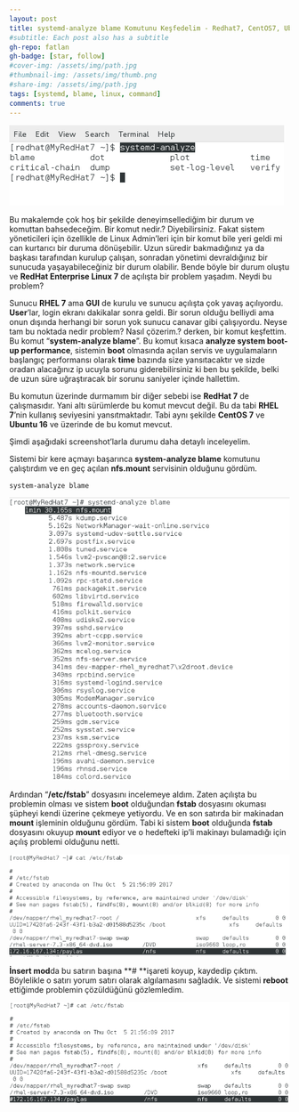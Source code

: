 ```yaml
---
layout: post
title: systemd-analyze blame Komutunu Keşfedelim - Redhat7, CentOS7, Ubuntu16
#subtitle: Each post also has a subtitle
gh-repo: fatlan
gh-badge: [star, follow]
#cover-img: /assets/img/path.jpg
#thumbnail-img: /assets/img/thumb.png
#share-img: /assets/img/path.jpg
tags: [systemd, blame, linux, command]
comments: true
---
```

![Crepe](assets/img/syst-analyz-blame/sys-anl-blame01.png)

Bu makalemde çok hoş bir şekilde deneyimsellediğim bir durum ve komuttan bahsedeceğim. Bir komut nedir.? Diyebilirsiniz. Fakat sistem yöneticileri için özellikle de Linux Admin’leri için bir komut bile yeri geldi mi can kurtarıcı bir duruma dönüşebilir. Uzun süredir bakmadığınız ya da başkası tarafından kurulup çalışan, sonradan yönetimi devraldığınız bir sunucuda yaşayabileceğiniz bir durum olabilir. Bende böyle bir durum oluştu ve **RedHat Enterprise Linux 7** de açılışta bir problem yaşadım. Neydi bu problem?

Sunucu **RHEL 7** ama **GUI** de kurulu ve sunucu açılışta çok yavaş açılıyordu. **User**’lar, login ekranı dakikalar sonra geldi. Bir sorun olduğu belliydi ama onun dışında herhangi bir sorun yok sunucu canavar gibi çalışıyordu. Neyse tam bu noktada nedir problem? Nasıl çözerim.? derken, bir komut keşfettim. Bu komut “**system-analyze blame**”. Bu komut kısaca **analyze system boot-up performance**, sistemin **boot** olmasında açılan servis ve uygulamaların başlangıç performansı olarak **time** bazında size yansıtacaktır ve sizde oradan alacağınız ip ucuyla sorunu giderebilirsiniz ki ben bu şekilde, belki de uzun süre uğraştıracak bir sorunu saniyeler içinde hallettim.

Bu komutun üzerinde durmamım bir diğer sebebi ise **RedHat 7** de çalışmasıdır. Yani altı sürümlerde bu komut mevcut değil. Bu da tabi **RHEL 7**’nin kullanış seviyesini yansıtmaktadır. Tabi aynı şekilde **CentOS 7** ve **Ubuntu 16** ve üzerinde de bu komut mevcut.

Şimdi aşağıdaki screenshot’larla durumu daha detaylı inceleyelim.

Sistemi bir kere açmayı başarınca **system-analyze blame** komutunu çalıştırdım ve en geç açılan **nfs.mount** servisinin olduğunu gördüm.

~~~
system-analyze blame
~~~

![Crepe](assets/img/syst-analyz-blame/sys-anl-blame02.png)

Ardından “**/etc/fstab**” dosyasını incelemeye aldım. Zaten açılışta bu problemin olması ve sistem **boot** olduğundan **fstab** dosyasını okuması şüpheyi kendi üzerine çekmeye yetiyordu. Ve en son satırda bir makinadan **mount** işleminin olduğunu gördüm. Tabi ki sistem **boot** olduğunda **fstab** dosyasını okuyup **mount** ediyor ve o hedefteki ip’li makinayı bulamadığı için açılış problemi olduğunu netti.

![Crepe](assets/img/syst-analyz-blame/sys-anl-blame03.png)

**İnsert mod**da bu satırın başına **# **işareti koyup, kaydedip çıktım. Böylelikle o satırı yorum satırı olarak algılamasını sağladık. Ve sistemi **reboot** ettiğimde problemin çözüldüğünü gözlemledim.

![Crepe](assets/img/syst-analyz-blame/sys-anl-blame04.png)
